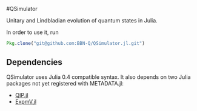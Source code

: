 #QSimulator

Unitary and Lindbladian evolution of quantum states in Julia.

In order to use it, run 

```julia
Pkg.clone("git@github.com:BBN-Q/QSimulator.jl.git")
```

## Dependencies

QSimulator uses Julia 0.4 compatible syntax.  It also depends on two Julia packages not yet registered with METADATA.jl:
* [QIP.jl](https://bitbucket.org/marcusps/qip.jl)
* [ExpmV.jl](https://github.com/marcusps/ExpmV.jl)

